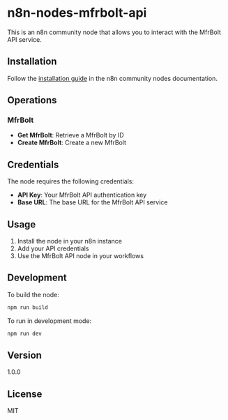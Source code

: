 # n8n-nodes-mfrbolt-api

This is an n8n community node that allows you to interact with the MfrBolt API service.

## Installation

Follow the [installation guide](https://docs.n8n.io/integrations/community-nodes/installation/) in the n8n community nodes documentation.

## Operations

### MfrBolt

- **Get MfrBolt**: Retrieve a MfrBolt by ID
- **Create MfrBolt**: Create a new MfrBolt

## Credentials

The node requires the following credentials:

- **API Key**: Your MfrBolt API authentication key
- **Base URL**: The base URL for the MfrBolt API service

## Usage

1. Install the node in your n8n instance
2. Add your API credentials
3. Use the MfrBolt API node in your workflows

## Development

To build the node:

```bash
npm run build
```

To run in development mode:

```bash
npm run dev
```

## Version

1.0.0

## License

MIT